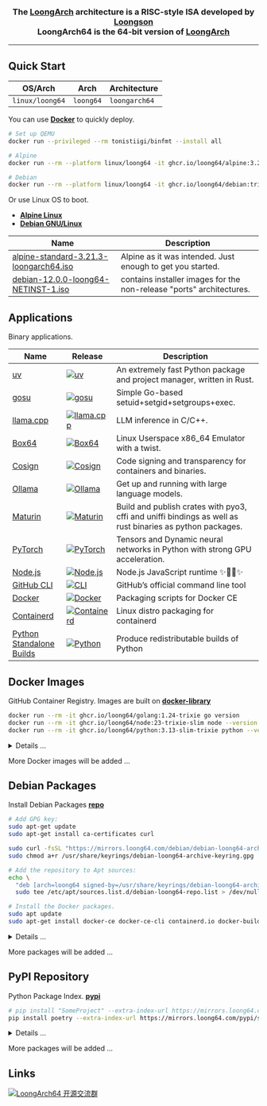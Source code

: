 <h3 align="center">The <a href="https://wiki.debian.org/LoongArch">LoongArch</a> architecture is a RISC-style ISA developed by <a href="https://www.loongson.cn/">Loongson</a> <br> LoongArch64 is the 64-bit version of <a href="https://wiki.debian.org/LoongArch">LoongArch</a></h3>

------------------------------

## Quick Start

| OS/Arch         | Arch      | Architecture   |
| --------------- | --------- | -------------- |
| `linux/loong64` | `loong64` | `loongarch64`  |

You can use **[Docker](https://docs.docker.com/get-started/get-docker/)** to quickly deploy.

```bash
# Set up QEMU
docker run --privileged --rm tonistiigi/binfmt --install all

# Alpine
docker run --rm --platform linux/loong64 -it ghcr.io/loong64/alpine:3.21 sh

# Debian
docker run --rm --platform linux/loong64 -it ghcr.io/loong64/debian:trixie-slim bash
```

Or use Linux OS to boot.

- **[Alpine Linux](https://www.alpinelinux.org/downloads/)** 
- **[Debian GNU/Linux](https://cdimage.debian.org/cdimage/ports/snapshots/2025-04-01/)** 

| Name                                                                                                                                              | Description                                                          |
| ------------------------------------------------------------------------------------------------------------------------------------------------- | -------------------------------------------------------------------- |
| [alpine-standard-3.21.3-loongarch64.iso](https://dl-cdn.alpinelinux.org/alpine/v3.21/releases/loongarch64/alpine-standard-3.21.3-loongarch64.iso) | Alpine as it was intended. Just enough to get you started.           |
| [debian-12.0.0-loong64-NETINST-1.iso](https://cdimage.debian.org/cdimage/ports/snapshots/2025-04-01/debian-12.0.0-loong64-NETINST-1.iso)          | contains installer images for the non-release "ports" architectures. |

## Applications

Binary applications.

| Name                                                                           | Release                                                                                                                                                              | Description                                                                                               |
| ------------------------------------------------------------------------------ | -------------------------------------------------------------------------------------------------------------------------------------------------------------------- | --------------------------------------------------------------------------------------------------------- |
| [uv](https://github.com/loong64/uv)                                            | <a href="https://github.com/loong64/uv"><img alt="uv" src="https://img.shields.io/github/release/loong64/uv.svg"/></a>                                               | An extremely fast Python package and project manager, written in Rust.                                    |
| [gosu](https://github.com/loong64/gosu)                                        | <a href="https://github.com/loong64/gosu"><img alt="gosu" src="https://img.shields.io/github/release/loong64/gosu.svg"/></a>                                         | Simple Go-based setuid+setgid+setgroups+exec.                                                             |
| [llama.cpp](https://github.com/loong64/llama.cpp)                              | <a href="https://github.com/loong64/llama.cpp"><img alt="llama.cpp" src="https://img.shields.io/github/release/loong64/llama.cpp.svg"/></a>                          | LLM inference in C/C++.                                                                                   |
| [Box64](https://github.com/loong64/box64)                                      | <a href="https://github.com/loong64/box64"><img alt="Box64" src="https://img.shields.io/github/release/loong64/box64.svg"/></a>                                      | Linux Userspace x86_64 Emulator with a twist.                                                             |
| [Cosign](https://github.com/loong64/cosign)                                    | <a href="https://github.com/loong64/cosign"><img alt="Cosign" src="https://img.shields.io/github/release/loong64/cosign.svg"/></a>                                   | Code signing and transparency for containers and binaries.                                                |
| [Ollama](https://github.com/loong64/ollama)                                    | <a href="https://github.com/loong64/ollama"><img alt="Ollama" src="https://img.shields.io/github/release/loong64/ollama.svg"/></a>                                   | Get up and running with large language models.                                                            |
| [Maturin](https://github.com/loong64/maturin)                                  | <a href="https://github.com/loong64/maturin"><img alt="Maturin" src="https://img.shields.io/github/release/loong64/maturin.svg"/></a>                                | Build and publish crates with pyo3, cffi and uniffi bindings as well as rust binaries as python packages. |
| [PyTorch](https://github.com/loong64/pytorch)                                  | <a href="https://github.com/loong64/pytorch"><img alt="PyTorch" src="https://img.shields.io/github/release/loong64/pytorch.svg"/></a>                                | Tensors and Dynamic neural networks in Python with strong GPU acceleration.                               |
| [Node.js](https://github.com/loong64/node/releases)                            | <a href="https://github.com/loong64/node/releases"><img alt="Node.js" src="https://img.shields.io/github/release/loong64/node.svg"/></a>                             | Node.js JavaScript runtime ✨🐢🚀✨                                                                     |
| [GitHub CLI](https://github.com/loong64/cli)                                   | <a href="https://github.com/loong64/cli"><img alt="CLI" src="https://img.shields.io/github/release/loong64/cli.svg"/></a>                                            | GitHub’s official command line tool                                                                       |
| [Docker](https://github.com/loong64/docker-ce-packaging/releases)              | <a href="https://github.com/loong64/docker-ce-packaging"><img alt="Docker" src="https://img.shields.io/github/release/loong64/docker-ce-packaging.svg"/></a>         | Packaging scripts for Docker CE                                                                           |
| [Containerd](https://github.com/loong64/containerd-packaging/releases)         | <a href="https://github.com/loong64/containerd-packaging"><img alt="Containerd" src="https://img.shields.io/github/release/loong64/containerd-packaging.svg"/></a>   | Linux distro packaging for containerd                                                                     |
| [Python Standalone Builds](https://github.com/loong64/python-build-standalone) | <a href="https://github.com/loong64/python-build-standalone"><img alt="Python" src="https://img.shields.io/github/release/loong64/python-build-standalone.svg"/></a> | Produce redistributable builds of Python                                                                  |

## Docker Images

GitHub Container Registry. Images are built on **[docker-library](https://github.com/loong64/docker-library)**

```sh
docker run --rm -it ghcr.io/loong64/golang:1.24-trixie go version
docker run --rm -it ghcr.io/loong64/node:23-trixie-slim node --version
docker run --rm -it ghcr.io/loong64/python:3.13-slim-trixie python --version
```

<details>

<summary>Details ...</summary>

----

| Name                                                     | Tag                  | Pull Command                                             |
| -------------------------------------------------------- | -------------------- | -------------------------------------------------------- |
| [alpine](https://ghcr.io/loong64/alpine)                 | `3.21`               | `docker pull ghcr.io/loong64/alpine:3.21`                |
| [debian](https://ghcr.io/loong64/debian)                 | `trixie`             | `docker pull ghcr.io/loong64/debian:trixie`              |
| [debian](https://ghcr.io/loong64/debian)                 | `trixie-slim`        | `docker pull ghcr.io/loong64/debian:trixie-slim`         |
| [buildpack-deps](https://ghcr.io/loong64/buildpack-deps) | `trixie`             | `docker pull ghcr.io/loong64/buildpack-deps:trixie`      |
| [buildpack-deps](https://ghcr.io/loong64/buildpack-deps) | `trixie-scm`         | `docker pull ghcr.io/loong64/buildpack-deps:trixie-scm`  |
| [buildpack-deps](https://ghcr.io/loong64/buildpack-deps) | `trixie-curl`        | `docker pull ghcr.io/loong64/buildpack-deps:trixie-curl` |
| [golang](https://ghcr.io/loong64/golang)                 | `1.23-alpine`        | `docker pull ghcr.io/loong64/golang:1.23-alpine`         |
| [golang](https://ghcr.io/loong64/golang)                 | `1.23-trixie`        | `docker pull ghcr.io/loong64/golang:1.23-trixie`         |
| [golang](https://ghcr.io/loong64/golang)                 | `1.24-alpine`        | `docker pull ghcr.io/loong64/golang:1.24-alpine`         |
| [golang](https://ghcr.io/loong64/golang)                 | `1.24-trixie`        | `docker pull ghcr.io/loong64/golang:1.24-trixie`         |
| [node](https://ghcr.io/loong64/node)                     | `18-alpine`          | `docker pull ghcr.io/loong64/node:18-alpine`             |
| [node](https://ghcr.io/loong64/node)                     | `18-trixie`          | `docker pull ghcr.io/loong64/node:18-trixie`             |
| [node](https://ghcr.io/loong64/node)                     | `18-trixie-slim`     | `docker pull ghcr.io/loong64/node:18-trixie-slim`        |
| [node](https://ghcr.io/loong64/node)                     | `20-alpine`          | `docker pull ghcr.io/loong64/node:20-alpine`             |
| [node](https://ghcr.io/loong64/node)                     | `20-trixie`          | `docker pull ghcr.io/loong64/node:20-trixie`             |
| [node](https://ghcr.io/loong64/node)                     | `20-trixie-slim`     | `docker pull ghcr.io/loong64/node:20-trixie-slim`        |
| [node](https://ghcr.io/loong64/node)                     | `22-alpine`          | `docker pull ghcr.io/loong64/node:22-alpine`             |
| [node](https://ghcr.io/loong64/node)                     | `22-trixie`          | `docker pull ghcr.io/loong64/node:22-trixie`             |
| [node](https://ghcr.io/loong64/node)                     | `22-trixie-slim`     | `docker pull ghcr.io/loong64/node:22-trixie-slim`        |
| [node](https://ghcr.io/loong64/node)                     | `23-alpine`          | `docker pull ghcr.io/loong64/node:23-alpine`             |
| [node](https://ghcr.io/loong64/node)                     | `23-trixie`          | `docker pull ghcr.io/loong64/node:23-trixie`             |
| [node](https://ghcr.io/loong64/node)                     | `23-trixie-slim`     | `docker pull ghcr.io/loong64/node:23-trixie-slim`        |
| [node](https://ghcr.io/loong64/node)                     | `24-alpine`          | `docker pull ghcr.io/loong64/node:24-alpine`             |
| [node](https://ghcr.io/loong64/node)                     | `24-trixie`          | `docker pull ghcr.io/loong64/node:24-trixie`             |
| [node](https://ghcr.io/loong64/node)                     | `24-trixie-slim`     | `docker pull ghcr.io/loong64/node:24-trixie-slim`        |
| [python](https://ghcr.io/loong64/python)                 | `3.9-alpine`         | `docker pull ghcr.io/loong64/python:3.9-alpine`          |
| [python](https://ghcr.io/loong64/python)                 | `3.9-trixie`         | `docker pull ghcr.io/loong64/python:3.9-trixie`          |
| [python](https://ghcr.io/loong64/python)                 | `3.9-slim-trixie`    | `docker pull ghcr.io/loong64/python:3.9-slim-trixie`     |
| [python](https://ghcr.io/loong64/python)                 | `3.10-alpine`        | `docker pull ghcr.io/loong64/python:3.10-alpine`         |
| [python](https://ghcr.io/loong64/python)                 | `3.10-trixie`        | `docker pull ghcr.io/loong64/python:3.10-trixie`         |
| [python](https://ghcr.io/loong64/python)                 | `3.10-slim-trixie`   | `docker pull ghcr.io/loong64/python:3.10-slim-trixie`    |
| [python](https://ghcr.io/loong64/python)                 | `3.11-alpine`        | `docker pull ghcr.io/loong64/python:3.11-alpine`         |
| [python](https://ghcr.io/loong64/python)                 | `3.11-trixie`        | `docker pull ghcr.io/loong64/python:3.11-trixie`         |
| [python](https://ghcr.io/loong64/python)                 | `3.11-slim-trixie`   | `docker pull ghcr.io/loong64/python:3.11-slim-trixie`    |
| [python](https://ghcr.io/loong64/python)                 | `3.12-alpine`        | `docker pull ghcr.io/loong64/python:3.12-alpine`         |
| [python](https://ghcr.io/loong64/python)                 | `3.12-trixie`        | `docker pull ghcr.io/loong64/python:3.12-trixie`         |
| [python](https://ghcr.io/loong64/python)                 | `3.12-slim-trixie`   | `docker pull ghcr.io/loong64/python:3.12-slim-trixie`    |
| [python](https://ghcr.io/loong64/python)                 | `3.13-alpine`        | `docker pull ghcr.io/loong64/python:3.13-alpine`         |
| [python](https://ghcr.io/loong64/python)                 | `3.13-trixie`        | `docker pull ghcr.io/loong64/python:3.13-trixie`         |
| [python](https://ghcr.io/loong64/python)                 | `3.13-slim-trixie`   | `docker pull ghcr.io/loong64/python:3.13-slim-trixie`    |
| [redis](https://ghcr.io/loong64/redis)                   | `7.2-alpine`         | `docker pull ghcr.io/loong64/redis:7.2-alpine`           |
| [redis](https://ghcr.io/loong64/redis)                   | `7.2-trixie`         | `docker pull ghcr.io/loong64/redis:7.2-trixie`           |
| [redis](https://ghcr.io/loong64/redis)                   | `7.4-alpine`         | `docker pull ghcr.io/loong64/redis:7.4-alpine`           |
| [redis](https://ghcr.io/loong64/redis)                   | `7.4-trixie`         | `docker pull ghcr.io/loong64/redis:7.4-trixie`           |
| [php](https://ghcr.io/loong64/php)                       | `8.1-cli-alpine3.21` | `docker pull ghcr.io/loong64/php:8.1-cli-alpine3.21`     |
| [php](https://ghcr.io/loong64/php)                       | `8.1-fpm-alpine3.21` | `docker pull ghcr.io/loong64/php:8.1-fpm-alpine3.21`     |
| [php](https://ghcr.io/loong64/php)                       | `8.1-zts-alpine3.21` | `docker pull ghcr.io/loong64/php:8.1-zts-alpine3.21`     |
| [php](https://ghcr.io/loong64/php)                       | `8.2-cli-alpine3.21` | `docker pull ghcr.io/loong64/php:8.2-cli-alpine3.21`     |
| [php](https://ghcr.io/loong64/php)                       | `8.2-fpm-alpine3.21` | `docker pull ghcr.io/loong64/php:8.2-fpm-alpine3.21`     |
| [php](https://ghcr.io/loong64/php)                       | `8.2-zts-alpine3.21` | `docker pull ghcr.io/loong64/php:8.2-zts-alpine3.21`     |
| [php](https://ghcr.io/loong64/php)                       | `8.3-cli-alpine3.21` | `docker pull ghcr.io/loong64/php:8.3-cli-alpine3.21`     |
| [php](https://ghcr.io/loong64/php)                       | `8.3-fpm-alpine3.21` | `docker pull ghcr.io/loong64/php:8.3-fpm-alpine3.21`     |
| [php](https://ghcr.io/loong64/php)                       | `8.3-zts-alpine3.21` | `docker pull ghcr.io/loong64/php:8.3-zts-alpine3.21`     |
| [postgres](https://ghcr.io/loong64/postgres)             | `13-alpine`          | `docker pull ghcr.io/loong64/postgres:13-alpine`         |
| [postgres](https://ghcr.io/loong64/postgres)             | `13-trixie`          | `docker pull ghcr.io/loong64/postgres:13-trixie`         |
| [postgres](https://ghcr.io/loong64/postgres)             | `14-alpine`          | `docker pull ghcr.io/loong64/postgres:14-alpine`         |
| [postgres](https://ghcr.io/loong64/postgres)             | `14-trixie`          | `docker pull ghcr.io/loong64/postgres:14-trixie`         |
| [postgres](https://ghcr.io/loong64/postgres)             | `15-alpine`          | `docker pull ghcr.io/loong64/postgres:15-alpine`         |
| [postgres](https://ghcr.io/loong64/postgres)             | `15-trixie`          | `docker pull ghcr.io/loong64/postgres:15-trixie`         |
| [postgres](https://ghcr.io/loong64/postgres)             | `16-alpine`          | `docker pull ghcr.io/loong64/postgres:16-alpine`         |
| [postgres](https://ghcr.io/loong64/postgres)             | `16-trixie`          | `docker pull ghcr.io/loong64/postgres:16-trixie`         |
| [postgres](https://ghcr.io/loong64/postgres)             | `17-alpine`          | `docker pull ghcr.io/loong64/postgres:17-alpine`         |
| [postgres](https://ghcr.io/loong64/postgres)             | `17-trixie`          | `docker pull ghcr.io/loong64/postgres:17-trixie`         |
| [mariadb](https://ghcr.io/loong64/mariadb)               | `11.4`               | `docker pull ghcr.io/loong64/mariadb:11.4`               |
| [mariadb](https://ghcr.io/loong64/mariadb)               | `11.4-trixie`        | `docker pull ghcr.io/loong64/mariadb:11.4-trixie`        |
| [mariadb](https://ghcr.io/loong64/mariadb)               | `11.8-rc`            | `docker pull ghcr.io/loong64/mariadb:11.8-rc`            |
| [mariadb](https://ghcr.io/loong64/mariadb)               | `11.8-trixie-rc`     | `docker pull ghcr.io/loong64/mariadb:11.8-trixie-rc`     |
| [nginx](https://ghcr.io/loong64/nginx)                   | `1.26-alpine`        | `docker pull ghcr.io/loong64/nginx:1.26-alpine`          |
| [nginx](https://ghcr.io/loong64/nginx)                   | `1.26-trixie`        | `docker pull ghcr.io/loong64/nginx:1.26-trixie`          |
| [nginx](https://ghcr.io/loong64/nginx)                   | `1.27-alpine`        | `docker pull ghcr.io/loong64/nginx:1.27-alpine`          |
| [nginx](https://ghcr.io/loong64/nginx)                   | `1.27-trixie`        | `docker pull ghcr.io/loong64/nginx:1.27-trixie`          |
| [nextcloud](https://ghcr.io/loong64/nextcloud)           | `29-fpm-alpine`      | `docker pull ghcr.io/loong64/nextcloud:29-fpm-alpine`    |
| [nextcloud](https://ghcr.io/loong64/nextcloud)           | `30-fpm-alpine`      | `docker pull ghcr.io/loong64/nextcloud:30-fpm-alpine`    |
| [nextcloud](https://ghcr.io/loong64/nextcloud)           | `31-fpm-alpine`      | `docker pull ghcr.io/loong64/nextcloud:31-fpm-alpine`    |
| [n8n](https://ghcr.io/loong64/n8n)                       | `1.91.3`             | `docker pull ghcr.io/loong64/n8n:1.91.3`                 |
| [n8n](https://ghcr.io/loong64/n8n)                       | `1.93.0`             | `docker pull ghcr.io/loong64/n8n:1.93.0`                 |

</details>

More Docker images will be added ...

## Debian Packages

Install Debian Packages **[repo](https://github.com/loong64/repo)**

```sh
# Add GPG key:
sudo apt-get update
sudo apt-get install ca-certificates curl

sudo curl -fsSL "https://mirrors.loong64.com/debian/debian-loong64-archive-keyring.gpg" -o /usr/share/keyrings/debian-loong64-archive-keyring.gpg
sudo chmod a+r /usr/share/keyrings/debian-loong64-archive-keyring.gpg

# Add the repository to Apt sources:
echo \
  "deb [arch=loong64 signed-by=/usr/share/keyrings/debian-loong64-archive-keyring.gpg] https://mirrors.loong64.com/debian trixie main" | \
  sudo tee /etc/apt/sources.list.d/debian-loong64-repo.list > /dev/null

# Install the Docker packages.
sudo apt update
sudo apt-get install docker-ce docker-ce-cli containerd.io docker-buildx-plugin docker-compose-plugin
```

<details>

<summary>Details ...</summary>

----
Package List

- https://mirrors.loong64.com/debian
- https://loong64.github.io/repo/debian

| Package Name              | Install Command                              | Description                                    |
| ------------------------- | -------------------------------------------- | ---------------------------------------------- |
| gh                        | `sudo apt install gh`                        | GitHub's official command line tool            |
| box64                     | `sudo apt install box64`                     | Linux Userspace x86_64 Emulator with a twist.  |
| containerd.io             | `sudo apt install containerd.io`             | An open and reliable container runtime         |
| docker-buildx-plugin      | `sudo apt install docker-buildx-plugin`      | Docker Buildx CLI plugin                       |
| docker-ce                 | `sudo apt install docker-ce`                 | Docker Engine                                  |
| docker-ce-cli             | `sudo apt install docker-ce-cli`             | Docker CLI                                     |
| docker-ce-rootless-extras | `sudo apt install docker-ce-rootless-extras` | Rootless support for Docker                    |
| docker-compose-plugin     | `sudo apt install docker-compose-plugin`     | Docker Compose (V2) plugin for the Docker CLI  |

</details>

More packages will be added ...

## PyPI Repository

Python Package Index. **[pypi](https://gitlab.com/loong64/pypi/-/packages/)**

```sh
# pip install "SomeProject" --extra-index-url https://mirrors.loong64.com/pypi/simple
pip install poetry --extra-index-url https://mirrors.loong64.com/pypi/simple
```

<details>

<summary>Details ...</summary>

----
The Python Package Index

- https://mirrors.loong64.com/pypi/simple
- https://gitlab.com/api/v4/projects/65746188/packages/pypi/simple

| Name                 | Install Command                                                               |
| -------------------- | ----------------------------------------------------------------------------- |
| aiohttp              | `pip install aiohttp -i https://mirrors.loong64.com/pypi/simple`              |
| argon2-cffi-bindings | `pip install argon2-cffi-bindings -i https://mirrors.loong64.com/pypi/simple` |
| auditwheel           | `pip install auditwheel -i https://mirrors.loong64.com/pypi/simple`           |
| bcrypt               | `pip install bcrypt -i https://mirrors.loong64.com/pypi/simple`               |
| cffi                 | `pip install cffi -i https://mirrors.loong64.com/pypi/simple`                 |
| cmake                | `pip install cmake -i https://mirrors.loong64.com/pypi/simple`                |
| contourpy            | `pip install contourpy -i https://mirrors.loong64.com/pypi/simple`            |
| cryptography         | `pip install cryptography -i https://mirrors.loong64.com/pypi/simple`         |
| gevent               | `pip install gevent -i https://mirrors.loong64.com/pypi/simple`               |
| ephem                | `pip install ephem -i https://mirrors.loong64.com/pypi/simple`                |
| greenlet             | `pip install greenlet -i https://mirrors.loong64.com/pypi/simple`             |
| h5py                 | `pip install h5py -i https://mirrors.loong64.com/pypi/simple`                 |
| grpcio               | `pip install grpcio -i https://mirrors.loong64.com/pypi/simple`               |
| jiter                | `pip install jiter -i https://mirrors.loong64.com/pypi/simple`                |
| lxml                 | `pip install lxml -i https://mirrors.loong64.com/pypi/simple`                 |
| MarkupSafe           | `pip install MarkupSafe -i https://mirrors.loong64.com/pypi/simple`           |
| matplotlib           | `pip install matplotlib -i https://mirrors.loong64.com/pypi/simple`           |
| maxminddb            | `pip install maxminddb -i https://mirrors.loong64.com/pypi/simple`            |
| maturin              | `pip install maturin -i https://mirrors.loong64.com/pypi/simple`              |
| msgpack              | `pip install msgpack -i https://mirrors.loong64.com/pypi/simple`              |
| netifaces            | `pip install netifaces -i https://mirrors.loong64.com/pypi/simple`            |
| nh3                  | `pip install nh3 -i https://mirrors.loong64.com/pypi/simple`                  |
| ninja                | `pip install ninja -i https://mirrors.loong64.com/pypi/simple`                |
| numpy                | `pip install numpy -i https://mirrors.loong64.com/pypi/simple`                |
| mysqlclient          | `pip install mysqlclient -i https://mirrors.loong64.com/pypi/simple`          |
| torch                | `pip install torch -i https://mirrors.loong64.com/pypi/simple`                |
| torchaudio           | `pip install torchaudio -i https://mirrors.loong64.com/pypi/simple`           |
| torchvision          | `pip install torchvision -i https://mirrors.loong64.com/pypi/simple`          |
| onnx                 | `pip install onnx -i https://mirrors.loong64.com/pypi/simple`                 |
| opencv-python        | `pip install opencv-python -i https://mirrors.loong64.com/pypi/simple`        |
| optree               | `pip install optree -i https://mirrors.loong64.com/pypi/simple`               |
| oracledb             | `pip install oracledb -i https://mirrors.loong64.com/pypi/simple`             |
| pandas               | `pip install pandas -i https://mirrors.loong64.com/pypi/simple`               |
| patchelf             | `pip install patchelf  -i https://mirrors.loong64.com/pypi/simple`            |
| pillow               | `pip install pillow -i https://mirrors.loong64.com/pypi/simple`               |
| psutil               | `pip install psutil -i https://mirrors.loong64.com/pypi/simple`               |
| psycopg2-binary      | `pip install psycopg2-binary -i https://mirrors.loong64.com/pypi/simple`      |
| pycryptodome         | `pip install pycryptodome -i https://mirrors.loong64.com/pypi/simple`         |
| pycryptodomex        | `pip install pycryptodomex -i https://mirrors.loong64.com/pypi/simple`        |
| pydantic-core        | `pip install pydantic-core -i https://mirrors.loong64.com/pypi/simple`        |
| pymongo              | `pip install pymongo -i https://mirrors.loong64.com/pypi/simple`              |
| PyNaCl               | `pip install PyNaCl -i https://mirrors.loong64.com/pypi/simple`               |
| PyYAML               | `pip install PyYAML -i https://mirrors.loong64.com/pypi/simple`               |
| pyzmq                | `pip install pyzmq -i https://mirrors.loong64.com/pypi/simple`                |
| scipy-openblas32     | `pip install scipy-openblas32 -i https://mirrors.loong64.com/pypi/simple`     |
| scipy-openblas64     | `pip install scipy-openblas64 -i https://mirrors.loong64.com/pypi/simple`     |
| sentencepiece        | `pip install sentencepiece -i https://mirrors.loong64.com/pypi/simple`        |
| swig                 | `pip install swig -i https://mirrors.loong64.com/pypi/simple`                 |
| tornado              | `pip install tornado -i https://mirrors.loong64.com/pypi/simple`              |
| xmlsec               | `pip install xmlsec -i https://mirrors.loong64.com/pypi/simple`               |
| uv                   | `pip install uv -i https://mirrors.loong64.com/pypi/simple`                   |
| zope.interface       | `pip install zope.interface -i https://mirrors.loong64.com/pypi/simple`       |
| zstandard            | `pip install zstandard -i https://mirrors.loong64.com/pypi/simple`            |

Built Packages on **[manylinux](https://github.com/loong64/manylinux)** and **[manylinux-cross](https://github.com/loong64/manylinux-cross)**

| Name                                                                             | Tag            | Pull Command                                                          |
| -------------------------------------------------------------------------------- | -------------- | --------------------------------------------------------------------- |
| [manylinux_2_36-cross](https://ghcr.io/loong64/manylinux_2_36-cross)             | `loongarch64`  | `docker pull ghcr.io/loong64/manylinux_2_36-cross:loongarch64`        |
| [manylinux_2_38_loongarch64](https://ghcr.io/loong64/manylinux_2_38_loongarch64) | `2025.04.23-1` | `docker pull ghcr.io/loong64/manylinux_2_38_loongarch64:2025.04.23-1` |
| [musllinux_1_2-cross](https://ghcr.io/loong64/musllinux_1_2-cross)               | `loongarch64`  | `docker pull ghcr.io/loong64/musllinux_1_2-cross:loongarch64`         |
| [musllinux_1_2_loongarch64](https://ghcr.io/loong64/musllinux_1_2_loongarch64)   | `2025.04.23-1` | `docker pull ghcr.io/loong64/musllinux_1_2_loongarch64:2025.04.23-1`  |

</details>

More packages will be added ...

## Links

<a target="_blank" href="https://qm.qq.com/cgi-bin/qm/qr?k=XZj-dzRYq2BTQ_SulR3VHZ0dLO1XI7ek&jump_from=webapi&authKey=+DqUmM7wBsAOTWNI6+zu0ZCyIgav4WUu4evgRJAqvakDOr9iB4paFolaE0fWDiq2"><img border="0" src="https://pub.idqqimg.com/wpa/images/group.png" alt="LoongArch64 开源交流群" title="LoongArch64 开源交流群"></a>